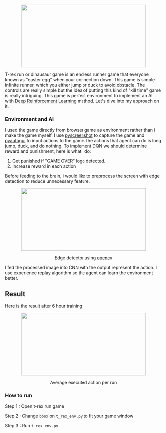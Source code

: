 <p align="center">
  <img width="400" height="200" src="https://user-images.githubusercontent.com/25025173/48309312-c7419d80-e5a9-11e8-9f1f-d8db31396eeb.gif">
</p>

T-rex run or dinausaur game is an endless runner game that everyone known as "easter egg" when your connection down. This game is simple infinite runner, which you either jump or duck to avoid obstacle. The controls are really simple but the idea of putting this kind of "kill time" game is really intriguing. This game is perfect environment to implement an AI with [Deep Reinforcement Learning](https://www.cs.toronto.edu/~vmnih/docs/dqn.pdf) method. Let's dive into my approach on it.

### Environment and AI
I used the game directly from browser game as environment rather than i make the game myself. I use [pyscreenshot](https://pypi.org/project/pyscreenshot/) to capture the game and [pyautogui](https://pyautogui.readthedocs.io/en/latest/) to input actions to the game.The actions that agent can do is long jump, duck, and do nothing. To implement DQN we should determine reward and punishment, here is what i do:
1. Get punished if "GAME OVER" logo detected.
2. Increase reward in each action

Before feeding to the brain, i would like to preprocess the screen with edge detection to reduce unnecessary feature.
<p align="center">
  <img width="400" height="200" src="https://user-images.githubusercontent.com/25025173/48309928-1db4d900-e5b6-11e8-9e66-6ad538899c5e.png">
</p>
<p align="center">Edge detector using <a href="https://opencv.org/">opencv</a></p>

I fed the processed image into CNN with the output represent the action. I use experience replay algorithm so the agent can learn the environment better. 

## Result
Here is the result after 6 hour training

<p align="center">
  <img width="400" height="200" src="https://user-images.githubusercontent.com/25025173/48310063-720d8800-e5b9-11e8-986e-4ede699878f7.png">
</p>
<p align="center">Average executed action per run</p>


### How to run 
Step 1 : Open t-rex run game 

Step 2 : Change `bbox` on `t_rex_env.py` to fit your game window

Step 3 : Run `t_rex_env.py`
